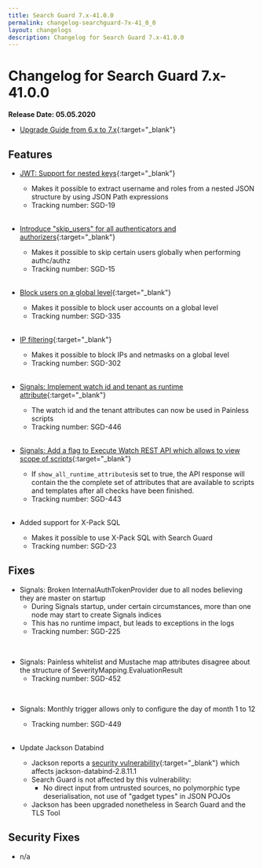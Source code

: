 ```yaml
---
title: Search Guard 7.x-41.0.0
permalink: changelog-searchguard-7x-41_0_0
layout: changelogs
description: Changelog for Search Guard 7.x-41.0.0
---
```

<!--- Copyright 2020 floragunn GmbH -->

# Changelog for Search Guard 7.x-41.0.0

**Release Date: 05.05.2020**

* [Upgrade Guide from 6.x to 7.x](sg-upgrade-6-7){:target="_blank"}

## Features

* [JWT: Support for nested keys](/latest/json-web-tokens){:target="_blank"}
  * Makes it possible to extract username and roles from a nested JSON structure by using JSON Path expressions
  * Tracking number: SGD-19
<br /><br />


* [Introduce "skip_users" for all authenticators and authorizers](/latest/authentication-authorization){:target="_blank"}
  * Makes it possible to skip certain users globally when performing authc/authz
  * Tracking number: SGD-15
<br /><br />

* [Block users on a global level](/latest/rest-api-blocks){:target="_blank"}
  * Makes it possible to block user accounts on a global level
  * Tracking number: SGD-335
<br /><br />

* [IP filtering](/latest/rest-api-blocks){:target="_blank"}
  * Makes it possible to block IPs and netmasks on a global level  
  * Tracking number: SGD-302
<br /><br />

* [Signals: Implement watch id and tenant as runtime attribute](/latest/signals-alerting-scripting){:target="_blank"}
  * The watch id and the tenant attributes can now be used in Painless scripts 
  * Tracking number: SGD-446
<br /><br />

* [Signals: Add a flag to Execute Watch REST API which allows to view scope of scripts](/latest/elasticsearch-alerting-rest-api-watch-execute){:target="_blank"}
  * If `show_all_runtime_attributes`is set to true, the API response will contain the  the complete set of attributes that are available to scripts and templates after all checks have been finished. 
  * Tracking number: SGD-443
<br /><br />

* Added support for X-Pack SQL
  * Makes it possible to use X-Pack SQL with Search Guard
  * Tracking number: SGD-23   

## Fixes 

* Signals: Broken InternalAuthTokenProvider due to all nodes believing they are master on startup
  * During Signals startup, under certain circumstances, more than one node may start to create Signals indices
  * This has no runtime impact, but leads to exceptions in the logs
  * Tracking number: SGD-225   
<br />

* Signals: Painless whitelist and Mustache map attributes disagree about the structure of SeverityMapping.EvaluationResult
  * Tracking number: SGD-452     
<br />

* Signals: Monthly trigger allows only to configure the day of month 1 to 12
  * Tracking number: SGD-449 
<br /><br />

* Update Jackson Databind
  * Jackson reports a [security vulnerability](https://github.com/FasterXML/jackson-databind/issues/2653){:target="_blank"} which affects jackson-databind-2.8.11.1
  * Search Guard is not affected by this vulnerability:
     * No direct input from untrusted sources, no polymorphic type deserialisation, not use of "gadget types" in JSON POJOs
  * Jackson has been upgraded nonetheless in Search Guard and the TLS Tool  

## Security Fixes 

 * n/a